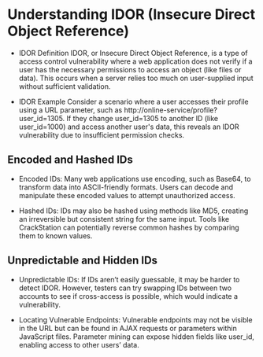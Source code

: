 # Understanding IDOR (Insecure Direct Object Reference)

- IDOR Definition
IDOR, or Insecure Direct Object Reference, is a type of access control vulnerability where a web application does not verify if a user has the necessary permissions to access an object (like files or data). This occurs when a server relies too much on user-supplied input without sufficient validation.

- IDOR Example
Consider a scenario where a user accesses their profile using a URL parameter, such as http://online-service/profile?user_id=1305. If they change user_id=1305 to another ID (like user_id=1000) and access another user's data, this reveals an IDOR vulnerability due to insufficient permission checks.

## Encoded and Hashed IDs

- Encoded IDs: Many web applications use encoding, such as Base64, to transform data into ASCII-friendly formats. Users can decode and manipulate these encoded values to attempt unauthorized access.

- Hashed IDs: IDs may also be hashed using methods like MD5, creating an irreversible but consistent string for the same input. Tools like CrackStation can potentially reverse common hashes by comparing them to known values.

## Unpredictable and Hidden IDs

- Unpredictable IDs: If IDs aren’t easily guessable, it may be harder to detect IDOR. However, testers can try swapping IDs between two accounts to see if cross-access is possible, which would indicate a vulnerability.

- Locating Vulnerable Endpoints: Vulnerable endpoints may not be visible in the URL but can be found in AJAX requests or parameters within JavaScript files. Parameter mining can expose hidden fields like user_id, enabling access to other users’ data.
